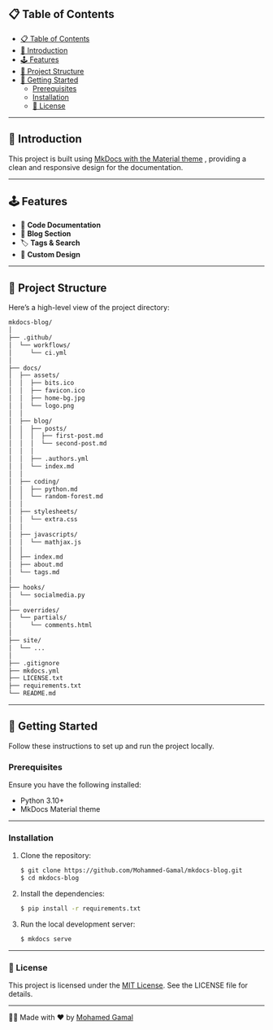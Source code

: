 ## 📋 Table of Contents

- [📋 Table of Contents](#-table-of-contents)
- [🌟 Introduction](#-introduction)
- [🕹️ Features](#️-features)
- [📂 Project Structure](#-project-structure)
- [🚀 Getting Started](#-getting-started)
  - [Prerequisites](#prerequisites)
  - [Installation](#installation)
  - [📄 License](#-license)

---

## 🌟 Introduction

This project is built using [MkDocs with the Material theme](https://squidfunk.github.io/mkdocs-material/) , providing a clean and responsive design for the documentation.

---


## 🕹️ Features

- 📘 **Code Documentation**  
- 📝 **Blog Section**
- 🏷️ **Tags & Search**
- 🎨 **Custom Design**

---

## 📂 Project Structure

Here’s a high-level view of the project directory:

```bash
mkdocs-blog/
│
├── .github/
│  └── workflows/
│     └── ci.yml
│
├── docs/
│  ├── assets/
│  │  ├── bits.ico
│  │  ├── favicon.ico
│  │  ├── home-bg.jpg
│  │  └── logo.png
│  │
│  ├── blog/
│  │  ├── posts/
│  │  │  ├── first-post.md
│  │  │  └── second-post.md
│  │  │
│  │  ├── .authors.yml
│  │  └── index.md
│  │
│  ├── coding/
│  │  ├── python.md
│  │  └── random-forest.md
│  │
│  ├── stylesheets/
│  │  └── extra.css
│  │
│  ├── javascripts/
│  │  └── mathjax.js
│  │
│  ├── index.md
│  ├── about.md
│  └── tags.md
│
├── hooks/
│  └── socialmedia.py
│
├── overrides/
│  └── partials/
│     └── comments.html
│
├── site/
│  └── ...
│
├── .gitignore
├── mkdocs.yml
├── LICENSE.txt
├── requirements.txt
└── README.md
```

---

## 🚀 Getting Started

Follow these instructions to set up and run the project locally.

### Prerequisites

Ensure you have the following installed:
- Python 3.10+
- MkDocs Material theme

---

### Installation

1. Clone the repository:

   ```bash
   $ git clone https://github.com/Mohammed-Gamal/mkdocs-blog.git  
   $ cd mkdocs-blog
   ```

2. Install the dependencies:

   ```bash
   $ pip install -r requirements.txt
   ```

3. Run the local development server:

   ```bash
   $ mkdocs serve
   ```

---

### 📄 License

This project is licensed under the [MIT License](https://opensource.org/license/mit). See the LICENSE file for details.

---

👨‍💻 Made with ❤️ by [Mohamed Gamal](https://github.com/Mohammed-Gamal)
